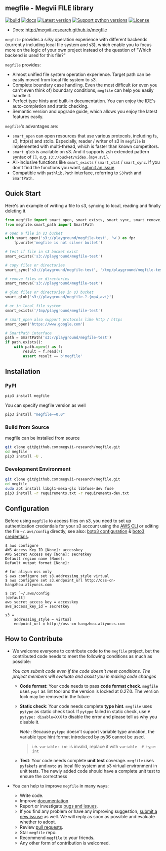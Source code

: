 megfile - Megvii FILE library
---

[![build](https://github.com/megvii-research/megfile/actions/workflows/on-push.yaml/badge.svg?branch=main)](https://github.com/megvii-research/megfile/actions/workflows/on-push.yaml)
[![docs](https://github.com/megvii-research/megfile/actions/workflows/publish-docs.yml/badge.svg)](https://github.com/megvii-research/megfile/actions/workflows/publish-docs.yml)
[![Latest version](https://img.shields.io/pypi/v/megfile.svg)](https://pypi.org/project/megfile/)
[![Support python versions](https://img.shields.io/pypi/pyversions/megfile.svg)](https://pypi.org/project/megfile/)
[![License](https://img.shields.io/pypi/l/megfile.svg)](https://github.com/megvii-research/megfile/blob/master/LICENSE)

* Docs: http://megvii-research.github.io/megfile

`megfile` provides a silky operation experience with different backends (currently including local file system and s3), which enable you to focus more on the logic of your own project instead of the question of "Which backend is used for this file?"

`megfile` provides:

* Almost unified file system operation experience. Target path can be easily moved from local file system to s3.
* Complete boundary case handling. Even the most difficult (or even you can't even think of) boundary conditions, `megfile` can help you easily handle it.
* Perfect type hints and built-in documentation. You can enjoy the IDE's auto-completion and static checking.
* Semantic version and upgrade guide, which allows you enjoy the latest features easily.

`megfile`'s advantages are:

* `smart_open` can open resources that use various protocols, including fs, s3, http(s) and stdio. Especially, reader / writer of s3 in `megfile` is implemented with multi-thread, which is faster than known competitors.
* `smart_glob` is available on s3. And it supports zsh extended pattern syntax of `[]`, e.g. `s3://bucket/video.{mp4,avi}`.
* All-inclusive functions like `smart_exists` / `smart_stat` / `smart_sync`. If you don't find the functions you want, [submit an issue](https://github.com/megvii-research/megfile/issues).
* Compatible with `pathlib.Path` interface, referring to `S3Path` and `SmartPath`.

## Quick Start

Here's an example of writing a file to s3, syncing to local, reading and finally deleting it.

```python
from megfile import smart_open, smart_exists, smart_sync, smart_remove, smart_glob
from megfile.smart_path import SmartPath

# open a file in s3 bucket
with smart_open('s3://playground/megfile-test', 'w') as fp:
    fp.write('megfile is not silver bullet')

# test if file in s3 bucket exist
smart_exists('s3://playground/megfile-test')

# copy files or directories
smart_sync('s3://playground/megfile-test', '/tmp/playground/megfile-test')

# remove files or directories
smart_remove('s3://playground/megfile-test')

# glob files or directories in s3 bucket
smart_glob('s3://playground/megfile-?.{mp4,avi}')

# or in local file system
smart_exists('/tmp/playground/megfile-test')

# smart_open also support protocols like http / https
smart_open('https://www.google.com')

# SmartPath interface
path = SmartPath('s3://playground/megfile-test')
if path.exists():
    with path.open() as f:
        result = f.read(7)
        assert result == b'megfile'
```

## Installation

### PyPI

```bash
pip3 install megfile
```

You can specify megfile version as well
```bash
pip3 install "megfile~=0.0"
```

### Build from Source

megfile can be installed from source
```bash
git clone git@github.com:megvii-research/megfile.git
cd megfile
pip3 install -U .
```

### Development Environment

```bash
git clone git@github.com:megvii-research/megfile.git
cd megfile
sudo apt install libgl1-mesa-glx libfuse-dev fuse
pip3 install -r requirements.txt -r requirements-dev.txt
```

## Configuration

Before using `megfile` to access files on s3, you need to set up authentication credentials for your s3 account using the [AWS CLI](https://docs.aws.amazon.com/cli/latest/reference/configure/index.html) or editing the file `~/.aws/config` directly, see also: [boto3 configuration](https://boto3.amazonaws.com/v1/documentation/api/latest/guide/configuration.html) & [boto3 credentials](https://boto3.amazonaws.com/v1/documentation/api/latest/guide/credentials.html).

```
$ aws configure
AWS Access Key ID [None]: accesskey
AWS Secret Access Key [None]: secretkey
Default region name [None]:
Default output format [None]:

# for aliyun oss only
$ aws configure set s3.addressing_style virtual
$ aws configure set s3.endpoint_url http://oss-cn-hangzhou.aliyuncs.com

$ cat `~/.aws/config
[default]
aws_secret_access_key = accesskey
aws_access_key_id = secretkey

s3 =
    addressing_style = virtual
    endpoint_url = http://oss-cn-hangzhou.aliyuncs.com
```

## How to Contribute
* We welcome everyone to contribute code to the `megfile` project, but the contributed code needs to meet the following conditions as much as possible:
    
    *You can submit code even if the code doesn't meet conditions. The project members will evaluate and assist you in making code changes*

    * **Code format**: Your code needs to pass **code format check**. `megfile` uses `yapf` as lint tool and the version is locked at 0.27.0. The version lock may be removed in the future
    * **Static check**: Your code needs complete **type hint**. `megfile` uses `pytype` as static check tool. If `pytype` failed in static check, use `# pytype: disable=XXX` to disable the error and please tell us why you disable it.

        *Note* : Because `pytype` doesn't support variable type annation, the variable type hint format introduced by py36 cannot be used.
        > i.e. `variable: int` is invalid, replace it with `variable  # type: int`

    * **Test**: Your code needs complete **unit test** coverage. `megfile` uses `pyfakefs` and `moto` as local file system and s3 virtual environment in unit tests. The newly added code should have a complete unit test to ensure the correctness

* You can help to improve `megfile` in many ways:
    * Write code.
    * Improve [documentation](https://github.com/megvii-research/megfile/blob/main/docs).
    * Report or investigate [bugs and issues](https://github.com/megvii-research/megfile/issues).
    * If you find any problem or have any improving suggestion, [submit a new issuse](https://github.com/megvii-research/megfile/issues) as well. We will reply as soon as possible and evaluate whether to adopt.
    * Review [pull requests](https://github.com/megvii-research/megfile/pulls).
    * Star `megfile` repo.
    * Recommend `megfile` to your friends.
    * Any other form of contribution is welcomed.
